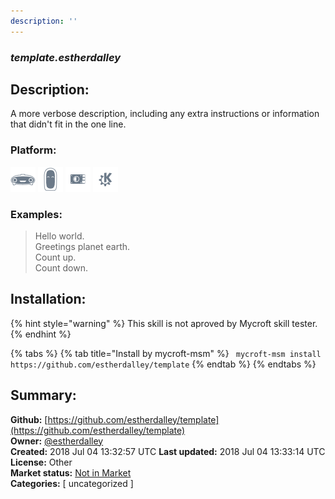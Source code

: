 ```yaml
---
description: ''
---
```


### _template.estherdalley_  
## Description:  
A more verbose description, including any extra instructions or
information that didn't fit in the one line.  
  
  
### Platform:  
 ![Mark I](../.gitbook/assets/mark-1-icon.png)  ![Mark II](../.gitbook/assets/mark-2-icon.png)  ![Picroft](../.gitbook/assets/picroft-icon.png)  ![plasmoid](../.gitbook/assets/kde.png)   
### Examples:  
> Hello world.  
> Greetings planet earth.  
> Count up.  
> Count down.  
  
## Installation:  
{% hint style="warning" %}
This skill is not aproved by Mycroft skill tester.
{% endhint %}
    
{% tabs %}
{% tab title="Install by mycroft-msm" %}
``` mycroft-msm install https://github.com/estherdalley/template```
{% endtab %}
  {% endtabs %}
    
## Summary:  
**Github:** [https://github.com/estherdalley/template](https://github.com/estherdalley/template)  
**Owner:** [@estherdalley](https://github.com/estherdalley)  
**Created:** 2018 Jul 04 13:32:57 UTC  **Last updated:** 2018 Jul 04 13:33:14 UTC  
**License:** Other  
**Market status:** [Not in Market](https://market.mycroft.ai/skill/)  
**Categories:** [ uncategorized ]   
